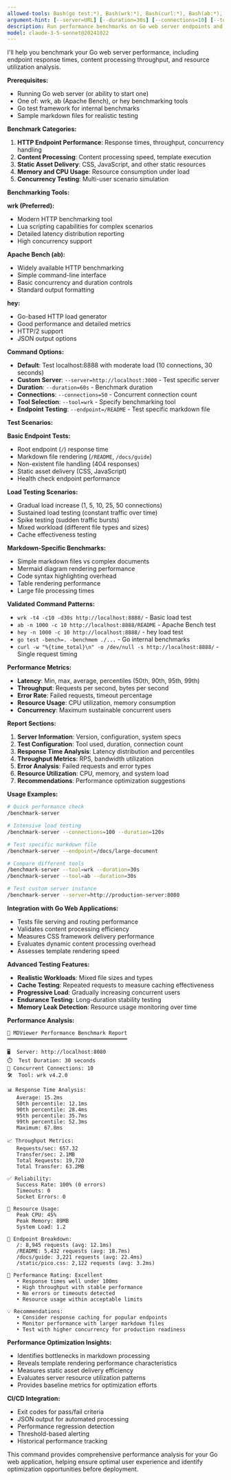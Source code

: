 ```yaml
---
allowed-tools: Bash(go test:*), Bash(wrk:*), Bash(curl:*), Bash(ab:*), Bash(hey:*), Bash(time:*), Bash(ps:*), Bash(top:*), TodoWrite
argument-hint: [--server=URL] [--duration=30s] [--connections=10] [--tool=wrk|ab|hey] [--endpoint=PATH]
description: Run performance benchmarks on Go web server endpoints and content processing performance
model: claude-3-5-sonnet@20241022
---
```


I'll help you benchmark your Go web server performance, including endpoint response times, content processing throughput, and resource utilization analysis.

**Prerequisites:**
- Running Go web server (or ability to start one)
- One of: wrk, ab (Apache Bench), or hey benchmarking tools
- Go test framework for internal benchmarks
- Sample markdown files for realistic testing

**Benchmark Categories:**
1. **HTTP Endpoint Performance**: Response times, throughput, concurrency handling
2. **Content Processing**: Content processing speed, template execution
3. **Static Asset Delivery**: CSS, JavaScript, and other static resources
4. **Memory and CPU Usage**: Resource consumption under load
5. **Concurrency Testing**: Multi-user scenario simulation

**Benchmarking Tools:**

**wrk (Preferred):**
- Modern HTTP benchmarking tool
- Lua scripting capabilities for complex scenarios
- Detailed latency distribution reporting
- High concurrency support

**Apache Bench (ab):**
- Widely available HTTP benchmarking
- Simple command-line interface
- Basic concurrency and duration controls
- Standard output formatting

**hey:**
- Go-based HTTP load generator
- Good performance and detailed metrics
- HTTP/2 support
- JSON output options

**Command Options:**
- **Default**: Test localhost:8888 with moderate load (10 connections, 30 seconds)
- **Custom Server**: `--server=http://localhost:3000` - Test specific server
- **Duration**: `--duration=60s` - Benchmark duration
- **Connections**: `--connections=50` - Concurrent connection count
- **Tool Selection**: `--tool=wrk` - Specify benchmarking tool
- **Endpoint Testing**: `--endpoint=/README` - Test specific markdown file

**Test Scenarios:**

**Basic Endpoint Tests:**
- Root endpoint (`/`) response time
- Markdown file rendering (`/README`, `/docs/guide`)
- Non-existent file handling (404 responses)
- Static asset delivery (CSS, JavaScript)
- Health check endpoint performance

**Load Testing Scenarios:**
- Gradual load increase (1, 5, 10, 25, 50 connections)
- Sustained load testing (constant traffic over time)
- Spike testing (sudden traffic bursts)
- Mixed workload (different file types and sizes)
- Cache effectiveness testing

**Markdown-Specific Benchmarks:**
- Simple markdown files vs complex documents
- Mermaid diagram rendering performance
- Code syntax highlighting overhead
- Table rendering performance
- Large file processing times

**Validated Command Patterns:**
- `wrk -t4 -c10 -d30s http://localhost:8888/` - Basic load test
- `ab -n 1000 -c 10 http://localhost:8888/README` - Apache Bench test
- `hey -n 1000 -c 10 http://localhost:8888/` - hey load test
- `go test -bench=. -benchmem ./...` - Go internal benchmarks
- `curl -w "%{time_total}\n" -o /dev/null -s http://localhost:8888/` - Single request timing

**Performance Metrics:**
- **Latency**: Min, max, average, percentiles (50th, 90th, 95th, 99th)
- **Throughput**: Requests per second, bytes per second
- **Error Rate**: Failed requests, timeout percentage
- **Resource Usage**: CPU utilization, memory consumption
- **Concurrency**: Maximum sustainable concurrent users

**Report Sections:**
1. **Server Information**: Version, configuration, system specs
2. **Test Configuration**: Tool used, duration, connection count
3. **Response Time Analysis**: Latency distribution and percentiles
4. **Throughput Metrics**: RPS, bandwidth utilization
5. **Error Analysis**: Failed requests and error types
6. **Resource Utilization**: CPU, memory, and system load
7. **Recommendations**: Performance optimization suggestions

**Usage Examples:**

```bash
# Quick performance check
/benchmark-server

# Intensive load testing
/benchmark-server --connections=100 --duration=120s

# Test specific markdown file
/benchmark-server --endpoint=/docs/large-document

# Compare different tools
/benchmark-server --tool=wrk --duration=30s
/benchmark-server --tool=ab --duration=30s

# Test custom server instance
/benchmark-server --server=http://production-server:8080
```

**Integration with Go Web Applications:**
- Tests file serving and routing performance
- Validates content processing efficiency
- Measures CSS framework delivery performance
- Evaluates dynamic content processing overhead
- Assesses template rendering speed

**Advanced Testing Features:**
- **Realistic Workloads**: Mixed file sizes and types
- **Cache Testing**: Repeated requests to measure caching effectiveness
- **Progressive Load**: Gradually increasing concurrent users
- **Endurance Testing**: Long-duration stability testing
- **Memory Leak Detection**: Resource usage monitoring over time

**Performance Analysis:**
```
🚀 MDViewer Performance Benchmark Report
═══════════════════════════════════════

🖥️  Server: http://localhost:8080
⏱️  Test Duration: 30 seconds
🔗 Concurrent Connections: 10
🛠️  Tool: wrk v4.2.0

📊 Response Time Analysis:
   Average: 15.2ms
   50th percentile: 12.1ms
   90th percentile: 28.4ms
   95th percentile: 35.7ms
   99th percentile: 52.3ms
   Maximum: 67.8ms

📈 Throughput Metrics:
   Requests/sec: 657.32
   Transfer/sec: 2.1MB
   Total Requests: 19,720
   Total Transfer: 63.2MB

✅ Reliability:
   Success Rate: 100% (0 errors)
   Timeouts: 0
   Socket Errors: 0

🧠 Resource Usage:
   Peak CPU: 45%
   Peak Memory: 89MB
   System Load: 1.2

📝 Endpoint Breakdown:
   /: 8,945 requests (avg: 12.1ms)
   /README: 5,432 requests (avg: 18.7ms)
   /docs/guide: 3,221 requests (avg: 22.4ms)
   /static/pico.css: 2,122 requests (avg: 3.2ms)

🎯 Performance Rating: Excellent
   • Response times well under 100ms
   • High throughput with stable performance
   • No errors or timeouts detected
   • Resource usage within acceptable limits

💡 Recommendations:
   • Consider response caching for popular endpoints
   • Monitor performance with larger markdown files
   • Test with higher concurrency for production readiness
```

**Performance Optimization Insights:**
- Identifies bottlenecks in markdown processing
- Reveals template rendering performance characteristics
- Measures static asset delivery efficiency
- Evaluates server resource utilization patterns
- Provides baseline metrics for optimization efforts

**CI/CD Integration:**
- Exit codes for pass/fail criteria
- JSON output for automated processing
- Performance regression detection
- Threshold-based alerting
- Historical performance tracking

This command provides comprehensive performance analysis for your Go web application, helping ensure optimal user experience and identify optimization opportunities before deployment.